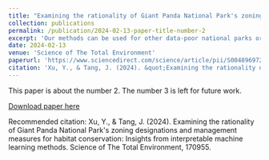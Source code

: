 ```yaml
---
title: "Examining the rationality of Giant Panda National Park's zoning designations and management measures for habitat conservation: Insights from interpretable machine learning methods"
collection: publications
permalink: /publication/2024-02-13-paper-title-number-2
excerpt: 'Our methods can be used for other data-poor national parks or protected areas.'
date: 2024-02-13
venue: 'Science of The Total Environment'
paperurl: 'https://www.sciencedirect.com/science/article/pii/S0048969724010945'
citation: 'Xu, Y., & Tang, J. (2024). &quot;Examining the rationality of Giant Panda National Park's zoning designations and management measures for habitat conservation: Insights from interpretable machine learning methods.&quot; <i>Science of The Total Environment</i>. 170955'
---
```

This paper is about the number 2. The number 3 is left for future work.

[Download paper here](http://academicpages.github.io/files/paper2.pdf)

Recommended citation: Xu, Y., & Tang, J. (2024). Examining the rationality of Giant Panda National Park's zoning designations and management measures for habitat conservation: Insights from interpretable machine learning methods. Science of The Total Environment, 170955.
